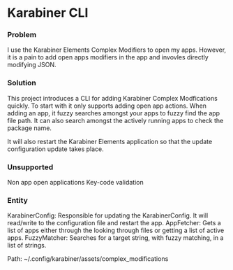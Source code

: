 # Karabiner CLI


### Problem

I use the Karabiner Elements Complex Modifiers to open my apps. However, it is a pain to add open apps modifiers in the app and invovles directly modifying JSON. 


### Solution

This project introduces a CLI for adding Karabiner Complex Modfications quickly. To start with it only supports adding open app actions. When adding an app, it
fuzzy searches amongst your apps to fuzzy find the app file path. It can also search amongst the actively running apps to check the package name.

It will also restart the Karabiner Elements application so that the update configuration update takes place.

### Unsupported

Non app open applications
Key-code validation


### Entity

KarabinerConfig: Responsible for updating the KarabinerConfig. It will read/write to the configuration file and restart the app.
AppFetcher: Gets a list of apps either through the looking through files or getting a list of active apps.
FuzzyMatcher: Searches for a target string, with fuzzy matching, in a list of strings.

Path: ~/.config/karabiner/assets/complex_modifications